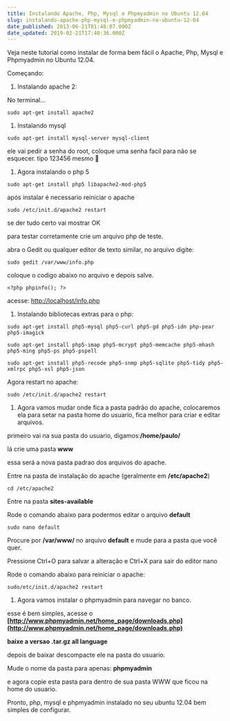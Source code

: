 ```yaml
---
title: Instalando Apache, Php, Mysql e Phpmyadmin no Ubuntu 12.04
slug: instalando-apache-php-mysql-e-phpmyadmin-no-ubuntu-12-04
date_published: 2013-06-21T01:48:07.000Z
date_updated: 2019-02-21T17:40:36.000Z
---
```


Veja neste tutorial como instalar de forma bem fácil o Apache, Php, Mysql e Phpmyadmin no Ubuntu 12.04.

Começando:

1. Instalando apache 2:

No terminal…

`sudo apt-get install apache2`

1. Instalando mysql

`sudo apt-get install mysql-server mysql-client`

ele vai pedir a senha do root, coloque uma senha facil para não se esquecer. tipo 123456 mesmo 🙂

1. Agora instalando o php 5

`sudo apt-get install php5 libapache2-mod-php5`

após instalar é necessario reiniciar o apache

`sudo /etc/init.d/apache2 restart`

se der tudo certo vai mostrar OK

para testar corretamente crie um arquivo php de teste.

abra o Gedit ou qualquer editor de texto similar, no arquivo digite:

`sudo gedit /var/www/info.php`

coloque o codigo abaixo no arquivo e depois salve.

`<?php phpinfo(); ?>`

acesse: [http://localhost/info.php](http://localhost/info.php)

1. Instalando bibliotecas extras para o php:

`sudo apt-get install php5-mysql php5-curl php5-gd php5-idn php-pear php5-imagick`

`sudo apt-get install php5-imap php5-mcrypt php5-memcache php5-mhash php5-ming php5-ps php5-pspell`

`sudo apt-get install php5-recode php5-snmp php5-sqlite php5-tidy php5-xmlrpc php5-xsl php5-json`

Agora restart no apache:

`sudo /etc/init.d/apache2 restart`

1. Agora vamos mudar onde fica a pasta padrão do apache, colocaremos ela para setar na pasta home do usuario, fica melhor para criar e editar arquivos.

primeiro vai na sua pasta do usuario, digamos:**/home/paulo/**

lá crie uma pasta **www**

essa será a nova pasta padrao dos arquivos do apache.

Entre na pasta de instalação do apache (geralmente em **/etc/apache2**)

`cd /etc/apache2`

Entre na pasta **sites-available**

Rode o comando abaixo para podermos editar o arquivo **default**

`sudo nano default`

Procure por **/var/www/** no arquivo **default** e mude para a pasta que você quer.

Pressione Ctrl+O para salvar a alteração e Ctrl+X para sair do editor nano

Rode o comando abaixo para reiniciar o apache:

`sudo/etc/init.d/apache2 restart`

1. Agora vamos instalar o phpmyadmin para navegar no banco.

esse é bem simples, acesse o **[http://www.phpmyadmin.net/home_page/downloads.php](http://www.phpmyadmin.net/home_page/downloads.php)**

**baixe a versao .tar.gz all language**

depois de baixar descompacte ele na pasta do usuario.

Mude o nome da pasta para apenas: **phpmyadmin**

e agora copie esta pasta para dentro de sua pasta WWW que ficou na home do usuario.

Pronto, php, mysql e phpmyadmin instalado no seu ubuntu 12.04 bem simples de configurar.
